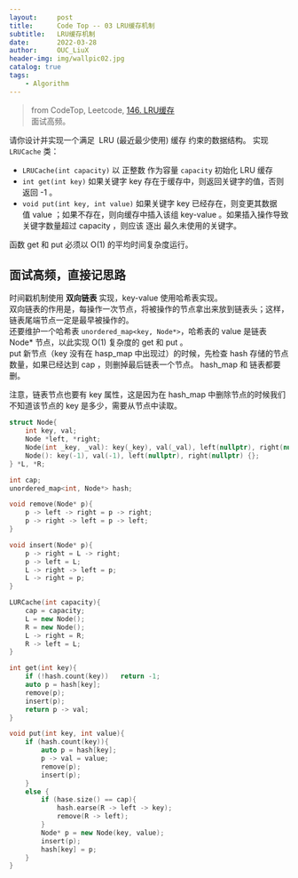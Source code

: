 ```yaml
---
layout:     post
title:      Code Top -- 03 LRU缓存机制 
subtitle:   LRU缓存机制    
date:       2022-03-28
author:     OUC_LiuX
header-img: img/wallpic02.jpg
catalog: true
tags:
    - Algorithm      
--- 
```


> from CodeTop, Leetcode, [146. LRU缓存](https://leetcode-cn.com/problems/lru-cache/)                       
> 面试高频。          

请你设计并实现一个满足  LRU (最近最少使用) 缓存 约束的数据结构。
实现 `LRUCache` 类：              
* `LRUCache(int capacity)` 以 正整数 作为容量 `capacity` 初始化 LRU 缓存                
* `int get(int key)` 如果关键字 key 存在于缓存中，则返回关键字的值，否则返回 -1 。              
* `void put(int key, int value)` 如果关键字 key 已经存在，则变更其数据值 value ；如果不存在，则向缓存中插入该组 key-value 。如果插入操作导致关键字数量超过 capacity ，则应该 逐出 最久未使用的关键字。            

函数 get 和 put 必须以 O(1) 的平均时间复杂度运行。          

## 面试高频，直接记思路                
时间戳机制使用 **双向链表** 实现，key-value 使用哈希表实现。            
双向链表的作用是，每操作一次节点，将被操作的节点拿出来放到链表头；这样，链表尾端节点一定是最早被操作的。         
还要维护一个哈希表 `unordered_map<key, Node*>`，哈希表的 value 是链表Node* 节点，以此实现 O(1) 复杂度的 get 和 put 。        
put 新节点（key 没有在 hasp_map 中出现过）的时候，先检查 hash 存储的节点数量，如果已经达到 cap ，则删掉最后链表一个节点。 hash_map 和 链表都要删。         

注意，链表节点也要有 key 属性，这是因为在 hash_map 中删除节点的时候我们不知道该节点的 key 是多少，需要从节点中读取。             

```c++
struct Node{
    int key, val;
    Node *left, *right;
    Node(int _key, _val): key(_key), val(_val), left(nullptr), right(nullptr) {};
    Node(): key(-1), val(-1), left(nullptr), right(nullptr) {};
} *L, *R;

int cap;
unordered_map<int, Node*> hash;

void remove(Node* p){
    p -> left -> right = p -> right;
    p -> right -> left = p -> left;
}

void insert(Node* p){
    p -> right = L -> right;
    p -> left = L;
    L -> right -> left = p;
    L -> right = p; 
}

LURCache(int capacity){
    cap = capacity;
    L = new Node();
    R = new Node();
    L -> right = R;
    R -> left = L;
}

int get(int key){
    if (!hash.count(key))   return -1;
    auto p = hash[key];
    remove(p);
    insert(p);
    return p -> val;
}

void put(int key, int value){
    if (hash.count(key)){
        auto p = hash[key];
        p -> val = value;
        remove(p);
        insert(p);
    }
    else {
        if (hase.size() == cap){
            hash.earse(R -> left -> key);
            remove(R -> left);
        }
        Node* p = new Node(key, value);
        insert(p);
        hash[key] = p;
    }
}
```